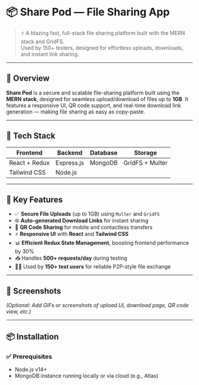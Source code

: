 # 📦 Share Pod — File Sharing App

> ⚡ A blazing fast, full-stack file sharing platform built with the MERN stack and GridFS.  
> Used by 150+ testers, designed for effortless uploads, downloads, and instant link sharing.

---

## 🚀 Overview

**Share Pod** is a secure and scalable file-sharing platform built using the **MERN stack**, designed for seamless upload/download of files up to **1GB**. It features a responsive UI, QR code support, and real-time download link generation — making file sharing as easy as copy-paste.

---

## 🧰 Tech Stack

| Frontend       | Backend         | Database     | Storage           |
|----------------|------------------|--------------|--------------------|
| React + Redux  | Express.js       | MongoDB      | GridFS + Multer    |
| Tailwind CSS   | Node.js          |              |                    |

---

## 🌟 Key Features

- ✅ **Secure File Uploads** (up to 1GB) using `Multer` and `GridFS`
- 🌐 **Auto-generated Download Links** for instant sharing
- 📱 **QR Code Sharing** for mobile and contactless transfers
- ⚡ **Responsive UI** with **React** and **Tailwind CSS**
- 📊 **Efficient Redux State Management**, boosting frontend performance by 30%
- 📥 Handles **500+ requests/day** during testing
- 👨‍💻 Used by **150+ test users** for reliable P2P-style file exchange

---

## 📸 Screenshots

*(Optional: Add GIFs or screenshots of upload UI, download page, QR code view, etc.)*

---

## 📦 Installation

### ✅ Prerequisites

- Node.js v14+
- MongoDB instance running locally or via cloud (e.g., Atlas)
